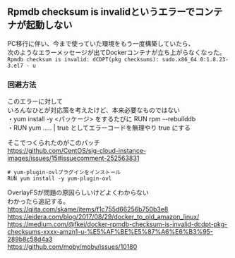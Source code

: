 ## Rpmdb checksum is invalidというエラーでコンテナが起動しない
PC移行に伴い、今まで使っていた環境をもう一度構築していたら、  
次のようなエラーメッセージが出てDockerコンテナが立ち上がらなくなった。  
`Rpmdb checksum is invalid: dCDPT(pkg checksums): sudo.x86_64 0:1.8.23-3.el7 - u`


### 回避方法
このエラーに対して  
いろんなひとが対応策を考えたけど、本来必要なものではない  
・yum install -y <パッケージ> をするたびに RUN rpm --rebuilddb  
・RUN yum ..... | true としてエラーコードを無理やり true にする  

そこでつくられたのがこのパッチ  
https://github.com/CentOS/sig-cloud-instance-images/issues/15#issuecomment-252563831

```
# yum-plugin-ovlプラグインをインストール
RUN yum install -y yum-plugin-ovl
```

OverlayFSが問題の原因らしいけどよくわからない  
わかったら追記する。  
https://qiita.com/skame/items/f1c755d66256b750b3e8  
https://eidera.com/blog/2017/08/29/docker_to_old_amazon_linux/  
https://medium.com/@fkei/docker-rpmdb-checksum-is-invalid-dcdpt-pkg-checksums-xxxx-amzn1-u-%E5%AF%BE%E5%87%A6%E6%B3%95-289b8c58d4a3  
https://github.com/moby/moby/issues/10180  

